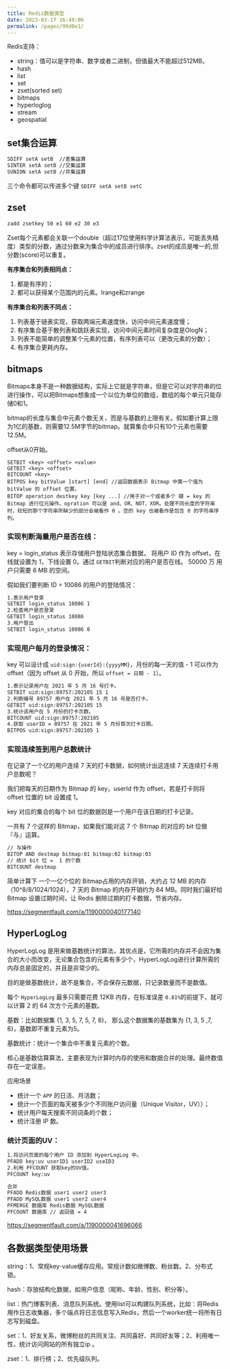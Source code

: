 ```yaml
---
title: Redis数据类型
date: 2023-03-17 16:49:06
permalink: /pages/99d0e1/
---
```


Redis支持：

- string：值可以是字符串、数字或者二进制，但值最大不能超过512MB。
- hash
- list
- set
- zset(sorted set)
- bitmaps
- hyperloglog
- stream
- geospatial



## set集合运算

```sh
SDIFF setA setB  //差集运算
SINTER setA setB //交集运算
SUNION setA setB //并集运算
```

三个命令都可以传进多个键 `SDIFF setA setB setC`

## zset

```sh
zadd zsetkey 50 e1 60 e2 30 e3
```

Zset每个元素都会关联一个double（超过17位使用科学计算法表示，可能丢失精度）类型的分数，通过分数来为集合中的成员进行排序。zset的成员是唯一的,但分数(score)可以重复。



**有序集合和列表相同点：**

1. 都是有序的；
2. 都可以获得某个范围内的元素。lrange和zrange

**有序集合和列表不同点：**

1. 列表基于链表实现，获取两端元素速度快，访问中间元素速度慢；
2. 有序集合基于散列表和跳跃表实现，访问中间元素时间复杂度是OlogN；
3. 列表不能简单的调整某个元素的位置，有序列表可以（更改元素的分数）；
4. 有序集合更耗内存。

## bitmaps

Bitmaps本身不是一种数据结构，实际上它就是字符串，但是它可以对字符串的位进行操作，可以把Bitmaps想象成一个以位为单位的数组，数组的每个单元只能存储0和1。

bitmap的长度与集合中元素个数无关，而是与基数的上限有关。假如要计算上限为1亿的基数，则需要12.5M字节的bitmap。就算集合中只有10个元素也需要12.5M。

offset从0开始。

```shell
SETBIT <key> <offset> <value>
GETBIT <key> <offset>
BITCOUNT <key>
BITPOS key bitValue [start] [end] //返回数据表示 Bitmap 中第一个值为 bitValue 的 offset 位置。
BITOP operation destkey key [key ...] //用于对一个或者多个 键 = key 的 Bitmap 进行位元操作。opration 可以是 and、OR、NOT、XOR。处理不同长度的字符串时，较短的那个字符串所缺少的部分会被看作 0 。空的 key 也被看作是包含 0 的字符串序列。
```



### 实现判断海量用户是否在线：

key = login_status 表示存储用户登陆状态集合数据， 将用户 ID 作为 offset，在线就设置为 1，下线设置 0。通过 `GETBIT`判断对应的用户是否在线。 50000 万 用户只需要 6 MB 的空间。

假如我们要判断 ID = 10086 的用户的登陆情况：

```sh
1.表示用户登录
SETBIT login_status 10086 1
2.检查用户是否登录
GETBIT login_status 10086
3.用户登出
SETBIT login_status 10086 0
```

### 实现用户每月的登录情况：

key 可以设计成 `uid:sign:{userId}:{yyyyMM}`，月份的每一天的值 - 1 可以作为 offset（因为 offset 从 0 开始，所以 `offset = 日期 - 1`）。

```sh
1.表示记录用户在 2021 年 5 月 16 号打卡。
SETBIT uid:sign:89757:202105 15 1
2.判断编号 89757 用户在 2021 年 5 月 16 号是否打卡。
GETBIT uid:sign:89757:202105 15
3.统计该用户在 5 月份的打卡次数。
BITCOUNT uid:sign:89757:202105
4.获取 userID = 89757 在 2021 年 5 月份首次打卡日期。
BITPOS uid:sign:89757:202105 1
```

### 实现连续签到用户总数统计

在记录了一个亿的用户连续 7 天的打卡数据，如何统计出这连续 7 天连续打卡用户总数呢？

我们把每天的日期作为 Bitmap 的 key，userId 作为 offset，若是打卡则将 offset 位置的 bit 设置成 1。

key 对应的集合的每个 bit 位的数据则是一个用户在该日期的打卡记录。

一共有 7 个这样的 Bitmap，如果我们能对这 7 个 Bitmap 的对应的 bit 位做 『与』运算。

```sh
// 与操作
BITOP AND destmap bitmap:01 bitmap:02 bitmap:03
// 统计 bit 位 =  1 的个数
BITCOUNT destmap
```

简单计算下 一个一亿个位的 Bitmap占用的内存开销，大约占 12 MB 的内存（10^8/8/1024/1024），7 天的 Bitmap 的内存开销约为 84 MB。同时我们最好给 Bitmap 设置过期时间，让 Redis 删除过期的打卡数据，节省内存。

https://segmentfault.com/a/1190000040177140

## HyperLogLog

HyperLogLog 是用来做基数统计的算法，其优点是，它所需的内存并不会因为集合的大小而改变，无论集合包含的元素有多少个，HyperLogLog进行计算所需的内存总是固定的，并且是非常少的。

目的是做基数统计，故不是集合，不会保存元数据，只记录数量而不是数值。

每个 `HyperLogLog` 最多只需要花费 12KB 内存，在标准误差 `0.81%`的前提下，就可以计算 2 的 64 次方个元素的基数。

基数：比如数据集 {1, 3, 5, 7, 5, 7, 8}， 那么这个数据集的基数集为 {1, 3, 5 ,7, 8}，基数即不重复元素为5。

基数统计：统计一个集合中不重复元素的个数。

核心是基数估算算法，主要表现为计算时内存的使用和数据合并的处理。最终数值存在一定误差。

应用场景

- 统计一个 `APP` 的日活、月活数；
- 统计一个页面的每天被多少个不同账户访问量（Unique Visitor，UV））；
- 统计用户每天搜索不同词条的个数；
- 统计注册 IP 数。



### 统计页面的UV：

```sh
1.将访问页面的每个用户 ID 添加到 HyperLogLog 中。
PFADD key:uv userID1 userID2 useID3
2.利用 PFCOUNT 获取key的UV值。
PFCOUNT key:uv
```

```sh
合并
PFADD Redis数据 user1 user2 user3
PFADD MySQL数据 user1 user2 user4
PFMERGE 数据库 Redis数据 MySQL数据
PFCOUNT 数据库 // 返回值 = 4
```

https://segmentfault.com/a/1190000041696066



## 各数据类型使用场景

string：1、常规key-value缓存应用。常规计数如微博数、粉丝数。2、分布式锁。

hash：存放结构化数据，如用户信息（昵称、年龄、性别、积分等）。

list：热门博客列表、消息队列系统。使用list可以构建队列系统，比如：将Redis用作日志收集器，多个端点将日志信息写入Redis，然后一个worker统一将所有日志写到磁盘。

set：1、好友关系，微博粉丝的共同关注、共同喜好、共同好友等；2、利用唯一性，统计访问网站的所有独立ip 。

zset：1、排行榜；2、优先级队列。

